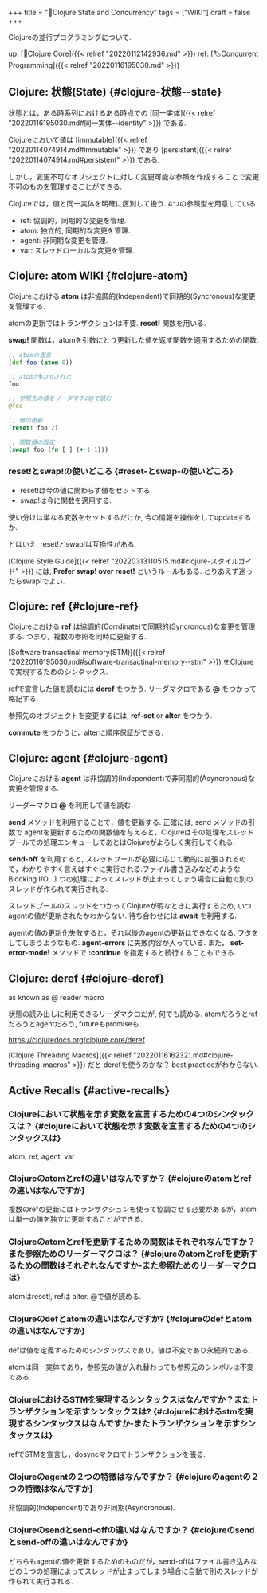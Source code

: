 +++
title = "📝Clojure State and Concurrency"
tags = ["WIKI"]
draft = false
+++

Clojureの並行プログラミングについて.

up: [📂Clojure Core]({{< relref "20220112142936.md" >}}) ref: [🏷Concurrent Programming]({{< relref "20220116195030.md" >}})


## Clojure: 状態(State) {#clojure-状態--state}

状態とは，ある時系列におけるある時点での [同一実体]({{< relref "20220116195030.md#同一実体--identity" >}}) である.

Clojureにおいて値は [immutable]({{< relref "20220114074914.md#immutable" >}}) であり [persistent]({{< relref "20220114074914.md#persistent" >}}) である.

しかし，変更不可なオブジェクトに対して変更可能な参照を作成することで変更不可のものを管理することができる.

Clojureでは，値と同一実体を明確に区別して扱う. 4つの参照型を用意している.

-   ref: 協調的，同期的な変更を管理.
-   atom: 独立的, 同期的な変更を管理.
-   agent: 非同期な変更を管理.
-   var: スレッドローカルな変更を管理.


## Clojure: atom <span class="tag"><span class="WIKI">WIKI</span></span> {#clojure-atom}

Clojureにおける **atom** は非協調的(Independent)で同期的(Syncronous)な変更を管理する.

atomの更新ではトランザクションは不要. **reset!** 関数を用いる.

**swap!** 関数は，atomを引数にとり更新した値を返す関数を適用するための関数.

```clojure
;; atomの宣言
(def foo (atom 0))

;; atomがbindされた.
foo

;; 参照先の値をリーダマクロ@で読む
@foo

;; 値の更新
(reset! foo 2)

;; 関数値の設定
(swap! foo (fn [_] (+ 1 1)))
```


### reset!とswap!の使いどころ {#reset-とswap-の使いどころ}

-   reset!は今の値に関わらず値をセットする.
-   swap!は今に関数を適用する.

使い分けは単なる変数をセットするだけか, 今の情報を操作をしてupdateするか.

とはいえ, reset!とswap!は互換性がある.

[Clojure Style Guide]({{< relref "20220313110515.md#clojure-スタイルガイド" >}}) には, **Prefer swap! over reset!** というルールもある.
とりあえず迷ったらswap!でよい.


## Clojure: ref {#clojure-ref}

Clojureにおける **ref** は協調的(Corrdinate)で同期的(Syncronous)な変更を管理する.
つまり，複数の参照を同時に更新する.

[Software transactinal memory(STM)]({{< relref "20220116195030.md#software-transactinal-memory--stm" >}}) をClojureで実現するためのシンタックス.

refで宣言した値を読むには **deref** をつかう.
リーダマクロである **@** をつかって略記する.

参照先のオブジェクトを変更するには, **ref-set** or **alter** をつかう.

**commute** をつかうと，alterに順序保証ができる.


## Clojure: agent {#clojure-agent}

Clojureにおける **agent** は非協調的(Independent)で非同期的(Asyncronous)な変更を管理する.

リーダーマクロ **@** を利用して値を読む.

**send** メソッドを利用することで，値を更新する. 正確には, send メソッドの引数で
agentを更新するための関数値を与えると，Clojureはその処理をスレッドプールでの処理エンキューしてあとはClojureがよろしく実行してくれる.

**send-off** を利用すると, スレッドプールが必要に応じて動的に拡張されるので，わかりやすく言えばすぐに実行される.ファイル書き込みなどのようなBlocking I/O, １つの処理によってスレッドが止まってしまう場合に自動で別のスレッドが作られて実行される.

スレッドプールのスレッドをつかってClojureが暇なときに実行するため, いつagentの値が更新されたかわからない. 待ち合わせには **await** を利用する.

agentの値の更新化失敗すると，それ以後のagentの更新はできなくなる. フタをしてしまうようなもの. **agent-errors** に失敗内容が入っている. また， **set-error-mode!** メソッドで **:continue** を指定すると続行することもできる.


## Clojure: deref {#clojure-deref}

as known as @ reader macro

状態の読み出しに利用できるリーダマクロだが, 何でも読める.
atomだろうとrefだろうとagentだろう, futureもpromiseも.

<https://clojuredocs.org/clojure.core/deref>

[Clojure Threading Macros]({{< relref "20220116162321.md#clojure-threading-macros" >}}) だと derefを使うのかな？
best practiceがわからない.


## Active Recalls {#active-recalls}


### Clojureにおいて状態を示す変数を宣言するための4つのシンタックスは？ {#clojureにおいて状態を示す変数を宣言するための4つのシンタックスは}

atom, ref, agent, var


### Clojureのatomとrefの違いはなんですか？ {#clojureのatomとrefの違いはなんですか}

複数のrefの更新にはトランザクションを使って協調させる必要があるが，atomは単一の値を独立に更新することができる.


### Clojureのatomとrefを更新するための関数はそれぞれなんですか？また参照ためのリーダーマクロは？ {#clojureのatomとrefを更新するための関数はそれぞれなんですか-また参照ためのリーダーマクロは}

atomはreset!, refは alter. @で値が読める.


### Clojureのdefとatomの違いはなんですか? {#clojureのdefとatomの違いはなんですか}

defは値を定義するためのシンタックスであり，値は不変であり永続的である.

atomは同一実体であり，参照先の値が入れ替わっても参照元のシンボルは不変である.


### ClojureにおけるSTMを実現するシンタックスはなんですか？またトランザクションを示すシンタックスは? {#clojureにおけるstmを実現するシンタックスはなんですか-またトランザクションを示すシンタックスは}

refでSTMを宣言し，dosyncマクロでトランザクションを張る.


### Clojureのagentの２つの特徴はなんですか？ {#clojureのagentの２つの特徴はなんですか}

非協調的(Independent)であり非同期(Asyncronous).


### Clojureのsendとsend-offの違いはなんですか？ {#clojureのsendとsend-offの違いはなんですか}

どちらもagentの値を更新するためのものだが，send-offはファイル書き込みなどの１つの処理によってスレッドが止まってしまう場合に自動で別のスレッドが作られて実行される.
